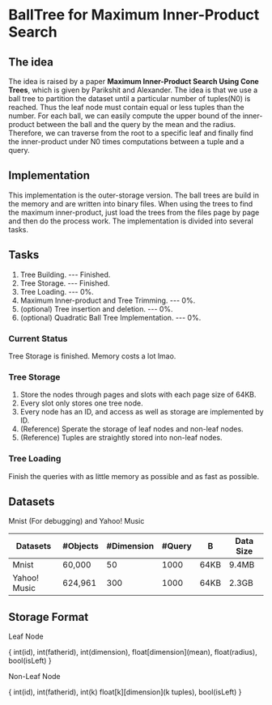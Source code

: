 # BallTree for Maximum Inner-Product Search
## The idea

The idea is raised by a paper **Maximum Inner-Product Search Using Cone Trees**, which is given by Parikshit and Alexander. The idea is that we use a ball tree to partition the dataset until a particular number of tuples(N0) is reached. Thus the leaf node must contain equal or less tuples than the number. For each ball, we can easily compute the upper bound of the inner-product between the ball and the query by the mean and the radius. Therefore, we can traverse from the root to a specific leaf and finally find the inner-product under N0 times computations between a tuple and a query.

## Implementation

This implementation is the outer-storage version. The ball trees are build in the memory and are written into binary files. When using the trees to find the maximum inner-product, just load the trees from the files page by page and then do the process work. The implementation is divided into several tasks.

## Tasks

1. Tree Building. --- Finished.
2. Tree Storage. --- Finished.
3. Tree Loading. --- 0%.
4. Maximum Inner-product and Tree Trimming. --- 0%.
5. (optional) Tree insertion and deletion. --- 0%.
6. (optional) Quadratic Ball Tree Implementation. --- 0%.

### Current Status

Tree Storage is finished. Memory costs a lot lmao.

### Tree Storage

1. Store the nodes through pages and slots with each page size of 64KB.
2. Every slot only stores one tree node.
3. Every node has an ID, and access as well as storage are implemented by ID.
4. (Reference) Sperate the storage of leaf nodes and non-leaf nodes.
5. (Reference) Tuples are straightly stored into non-leaf nodes.

### Tree Loading

Finish the queries with as little memory as possible and as fast as possible.

## Datasets

Mnist (For debugging) and Yahoo! Music

Datasets | \#Objects | \#Dimension | \#Query | B | Data Size
-------- | -------- | ---------- | ------ | - | ---------
Mnist | 60,000 | 50 | 1000 | 64KB | 9.4MB
Yahoo! Music | 624,961 | 300 | 1000 | 64KB | 2.3GB

## Storage Format

Leaf Node

{ int(id), int(fatherid), int(dimension), float\[dimension\](mean), float(radius), bool(isLeft) }

Non-Leaf Node

{ int(id), int(fatherid), int(k) float\[k\]\[dimension\](k tuples), bool(isLeft) }
